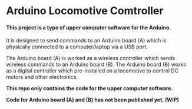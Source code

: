 # Arduino Locomotive Comtroller


#### This project is a type of upper computer software for the Arduino.


It is designed to send commands to an Arduino board (A) which is physically connected to a computer/laptop via a USB port.



The Arduino board (A) is worked as a wireless controller which sends wireless commands to an Arduino board (B). The Arduino board (B) works as a digital controller which pre-installed on a locomotive to control DC motors and other electronics.



**This repo only contains the code for the upper computer software.**

**Code for Arduino board (A) and (B) has not been published yet. (WIP)**
